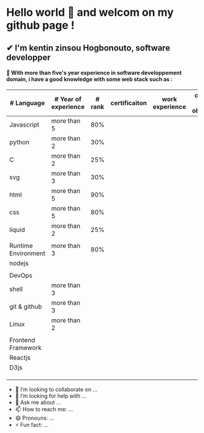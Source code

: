 # Hello world 👋 and welcom on my github page !

## ✔ I'm kentin zinsou Hogbonouto, software developper

#### 🌱 With more than five's year experience in software developpement domain, i have a good knowledge with some web stack such as : 

| # Language            |# Year of experience|    # rank       |certificaiton |work experience  |comment & obsevation|Speality        |study         |
|-----------------------|------------------- |-----------------|--------------|---------------- |--------------------|----------------|--------------|
| Javascript            |   more than 5      |    80%          |              |                 |                    |                |              |
| python                |   more than 2      |    30%          |              |                 |                    |                |              | 
| C                     |   more than 2      |    25%          |              |                 |                    |                |               
| svg                   |   more than 3      |    30%          |              |                 |                    |                |
| html                  |   more than 5      |    90%          |              |                 |                    |                |
| css                   |   more than 5      |    80%          |              |                 |                    |                |
| liquid                |   more than 2      |    25%          |              |                 |                    |                |
|                       |                    |                 |              |                 |                    |                |
|Runtime Environment    |   more than 3      |    80%          |              |                 |                    |                |
|     nodejs            |                    |                 |              |                 |                    |                |
|                       |                    |                 |              |                 |                    |                |
|DevOps                 |                    |                 |              |                 |                    |                |
|shell                  |   more than 3      |                 |              |                 |                    |                |
|git & github           |   more than 3      |                 |              |                 |                    |                |
|Linux                  |   more than 2      |                 |              |                 |                    |                |
|                       |                    |                 |              |                 |                    |                |
|Frontend Framework     |                    |                 |              |                 |                    |                |
|Reactjs                |                    |                 |              |                 |                    |                |
|D3js                   |                    |                 |              |                 |                    |                |
|                       |                    |                 |              |                 |                    |                |
|                       |                    |                 |              |                 |                    |                |
|                       |                    |                 |              |                 |                    |                |
- 👯 I’m looking to collaborate on ...
- 🤔 I’m looking for help with ...
- 💬 Ask me about ...
- 📫 How to reach me: ...
- 😄 Pronouns: ...
- ⚡ Fun fact: ...
